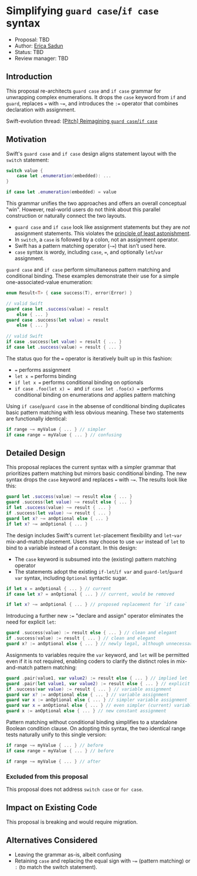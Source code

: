 # Simplifying `guard case`/`if case` syntax

* Proposal: TBD
* Author: [Erica Sadun](https://github.com/erica)
* Status: TBD
* Review manager: TBD

## Introduction

This proposal re-architects `guard case` and `if case` grammar for unwrapping complex enumerations. It drops the `case` keyword from `if` and `guard`, replaces `=` with `~=`, and introduces the `:=` operator that combines declaration with assignment.

Swift-evolution thread:
[\[Pitch\] Reimagining `guard case`/`if case`](https://lists.swift.org/pipermail/swift-evolution/Week-of-Mon-20161024/tbd.html) 

## Motivation

Swift's `guard case` and `if case` design aligns statement layout with the `switch` statement: 

```swift
switch value {
    case let .enumeration(embedded): ...
}

if case let .enumeration(embedded) = value
```

This grammar unifies the two approaches and offers an overall conceptual "win". However, real-world users do not think about this parallel construction or naturally connect the two layouts.

* `guard case` and `if case` look like assignment statements but they are *not* assignment statements. This violates the [principle of least astonishment](https://en.wikipedia.org/wiki/Principle_of_least_astonishment).  
* In `switch`, a `case` is followed by a colon, not an assignment operator.
* Swift has a pattern matching operator (`~=`) that isn't used here.
* `case` syntax is wordy, including `case`, `=`, and optionally `let`/`var` assignment.

`guard case` and `if case` perform simultaneous pattern matching and conditional binding. These examples demonstrate their use for a simple one-associated-value enumeration:

```swift
enum Result<T> { case success(T), error(Error) }

// valid Swift
guard case let .success(value) = result
    else { ... }
guard case .success(let value) = result
    else { ... }
    
// valid Swift
if case .success(let value) = result { ... }
if case let .success(value) = result { ... }
```

The status quo for the `=` operator is iteratively built up in this fashion:

* `=` performs assignment
* `let x =` performs binding
* `if let x =` performs conditional binding on optionals
* `if case .foo(let x) = ` and `if case let .foo(x) =` performs conditional binding on enumerations *and* applies pattern matching

Using `if case`/`guard case` in the absense of conditional binding duplicates basic pattern matching with less obvious meaning. These two statements are functionally identical:

```swift
if range ~= myValue { ... } // simpler
if case range = myValue { ... } // confusing
```

## Detailed Design

This proposal replaces the current syntax with a simpler grammar that prioritizes pattern matching but mirrors basic conditional binding. The new syntax drops the `case` keyword and replaces `=` with `~=`. The results look like this:

```swift
guard let .success(value) ~= result else { ... }
guard .success(let value) ~= result else { ... }
if let .success(value) ~= result { ... }
if .success(let value) ~= result { ... }
guard let x? ~= anOptional else { ... }
if let x? ~= anOptional { ... }
```

The design includes Swift's current `let`-placement flexibility and `let`-`var` mix-and-match placement. Users may choose to use `var` instead of `let` to bind to a variable instead of a constant. In this design:

* The `case` keyword is subsumed into the (existing) pattern matching operator
* The statements adopt the existing `if-let`/`if var` and `guard-let`/`guard var` syntax, including `Optional` syntactic sugar.

```swift
if let x = anOptional { ... } // current
if case let x? = anOptional { ... } // current, would be removed

if let x? ~= anOptional { ... } // proposed replacement for `if case`
```

Introducing a further new `:=` "declare and assign" operator eliminates the need for explicit `let`:

```swift
guard .success(value) := result else { ... } // clean and elegant
if .success(value) := result { ... } // clean and elegant
guard x? := anOptional else { ... } // newly legal, although unnecessary
```

Assignments to variables require the `var` keyword, and `let` will be permitted even if it is not required, enabling coders to clarify the distinct roles in mix-and-match pattern matching:

```swift
guard .pair(value1, var value2) := result else { ... } // implied let
guard .pair(let value1, var value2) := result else { ... } // explicit let
if .success(var value) := result { ... } // variable assignment
guard var x? := anOptional else { ... } // variable assignment
guard var x := anOptional else { ... } // simpler variable assignment
guard var x = anOptional else { ... } // even simpler (current) variable assignment
guard x := anOptional else { ... } // new constant assignment
```

Pattern matching without conditional binding simplifies to a standalone Boolean condition clause. On adopting this syntax, the two identical range tests naturally unify to this single version:

```swift
if range ~= myValue { ... } // before
if case range = myValue { ... } // before

if range ~= myValue { ... } // after
```

### Excluded from this proposal

This proposal does not address `switch case` or `for case`.

## Impact on Existing Code

This proposal is breaking and would require migration.

## Alternatives Considered

* Leaving the grammar as-is, albeit confusing
* Retaining `case` and replacing the equal sign with `~=` (pattern matching) or `:` (to match the switch statement).
